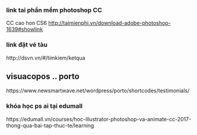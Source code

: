 <h3> link tai phần mềm photoshop CC </h3>

CC cao hon CS6
http://taimienphi.vn/download-adobe-photoshop-1639#showlink
<h3> link đặt vé tàu </h3>
http://dsvn.vn/#/timkiem/ketqua
<h2> visuacopos .. porto </h2>
https://www.newsmartwave.net/wordpress/porto/shortcodes/testimonials/
<h3> khóa học ps ai tại edumall</h3>
https://edumall.vn/courses/hoc-illustrator-photoshop-va-animate-cc-2017-thong-qua-bai-tap-thuc-te/learning
